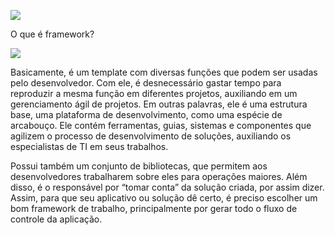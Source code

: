 ![](https://res.cloudinary.com/mahenrique94/image/upload/v1553561070/lform_javascript_blog_header_image-1600x1080_1_kxwpez.jpg)

O que é framework?


 ![](https://www.mundojs.com.br/wp-content/uploads/2018/01/frameworks.png)
 
Basicamente, é um template com diversas funções que podem ser usadas pelo desenvolvedor. Com ele, é desnecessário gastar tempo para reproduzir a mesma função em diferentes projetos, auxiliando em um gerenciamento ágil de projetos. Em outras palavras, ele é uma estrutura base, uma plataforma de desenvolvimento, como uma espécie de arcabouço. Ele contém ferramentas, guias, sistemas e componentes que agilizem o processo de desenvolvimento de soluções, auxiliando os especialistas de TI em seus trabalhos.

Possui também um conjunto de bibliotecas, que permitem aos desenvolvedores trabalharem sobre eles para operações maiores. Além disso, é o responsável por “tomar conta” da solução criada, por assim dizer. Assim, para que seu aplicativo ou solução dê certo, é preciso escolher um bom framework de trabalho, principalmente por gerar todo o fluxo de controle da aplicação.
